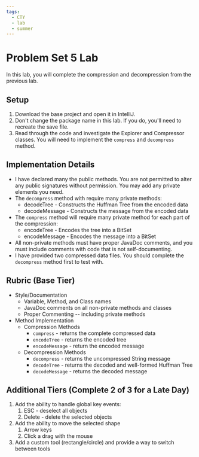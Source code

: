 ```yaml
---
tags:
  - CTY
  - lab
  - summer
---
```




# Problem Set 5 Lab

In this lab, you will complete the compression and decompression from the previous lab.

## Setup
1. Download the base project and open it in IntelliJ.
2. Don't change the package name in this lab.  If you do, you'll need to recreate the save file.
3. Read through the code and investigate the Explorer and Compressor classes.  You will need to implement the `compress` and `decompress` method.

## Implementation Details
* I have declared many the public methods.  You are not permitted to alter any public signatures without permission. You may add any private elements you need.
* The `decompress` method with require many private methods:
  * decodeTree - Constructs the Huffman Tree from the encoded data
  * decodeMessage - Constructs the message from the encoded data
* The `compress` method will require many private method for each part of the compression:
  * encodeTree - Encodes the tree into a BitSet
  * encodeMessage - Encodes the message into a BitSet
* All non-private methods must have proper JavaDoc comments, and you must include comments with code that is not self-documenting.
* I have provided two compressed data files.  You should complete the `decompress` method first to test with.

## Rubric (Base Tier)
* Style/Documentation
    * Variable, Method, and Class names
    * JavaDoc comments on all non-private methods and classes
    * Proper Commenting -- including private methods
* Method Implementation
  * Compression Methods
    * `compress` - returns the complete compressed data
    * `encodeTree` - returns the encoded tree
    * `encodeMessage` - return the encoded message
  * Decompression Methods
    * `decompress` - returns the uncompressed String message
    * `decodeTree` - returns the decoded and well-formed Huffman Tree
    * `decodeMessage` - returns the decoded message

## Additional Tiers (Complete 2 of 3 for a Late Day)
1. Add the ability to handle global key events:
    1. ESC - deselect all objects
    2. Delete - delete the selected objects
2. Add the ability to move the selected shape
    1. Arrow keys
    2. Click a drag with the mouse
3. Add a custom tool (rectangle/circle) and provide a way to switch between tools
